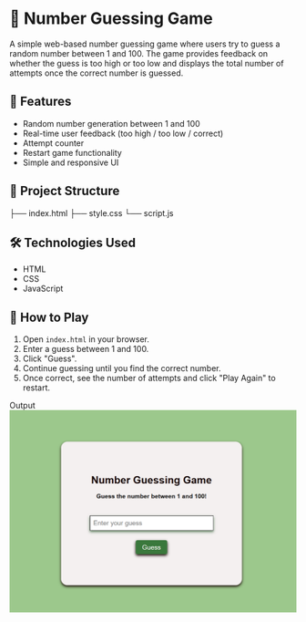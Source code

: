  # 🎯 Number Guessing Game

A simple web-based number guessing game where users try to guess a random number between 1 and 100. The game provides feedback on whether the guess is too high or too low and displays the total number of attempts once the correct number is guessed.

## 🚀 Features

- Random number generation between 1 and 100
- Real-time user feedback (too high / too low / correct)
- Attempt counter
- Restart game functionality 
- Simple and responsive UI

## 📂 Project Structure

├── index.html 
├── style.css 
└── script.js

## 🛠️ Technologies Used

- HTML
- CSS
- JavaScript 

## 🧠 How to Play

1. Open `index.html` in your browser.
2. Enter a guess between 1 and 100.
3. Click "Guess".
4. Continue guessing until you find the correct number.
5. Once correct, see the number of attempts and click "Play Again" to restart.

Output
![image alt](https://github.com/Rachana16-2004/Number-Guessing-Game/blob/main/Screenshot%202025-07-24%20235901.png?raw=true)



